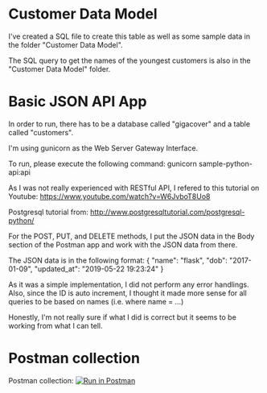 # Customer Data Model
I've created a SQL file to create this table as well as some sample data in the folder "Customer Data Model".

The SQL query to get the names of the youngest customers is also in the "Customer Data Model" folder.

# Basic JSON API App
In order to run, there has to be a database called "gigacover" and a table called "customers". 

I'm using gunicorn as the Web Server Gateway Interface. 

To run, please execute the following command:
gunicorn sample-python-api:api

As I was not really experienced with RESTful API, I refered to this tutorial on Youtube: https://www.youtube.com/watch?v=W6JvboT8Uo8

Postgresql tutorial from: http://www.postgresqltutorial.com/postgresql-python/

For the POST, PUT, and DELETE methods, I put the JSON data in the Body section of the Postman app and work with the JSON data from there.

The JSON data is in the following format:
{
   "name": "flask",
   "dob": "2017-01-09",
   "updated_at": "2019-05-22 19:23:24"
}

As it was a simple implementation, I did not perform any error handlings. Also, since the ID is auto increment, I thought it made more sense for all queries to be based on names (i.e. where name = ...)

Honestly, I'm not really sure if what I did is correct but it seems to be working from what I can tell.

# Postman collection

Postman collection: [![Run in Postman](https://run.pstmn.io/button.svg)](https://app.getpostman.com/run-collection/c5514f4b5ad06a957147)
